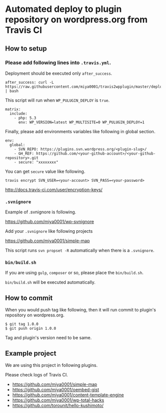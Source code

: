 # Automated deploy to plugin repository on wordpress.org from Travis CI

## How to setup

### Please add following lines into `.travis.yml`.

Deployment should be executed only `after_success`.

```
after_success: curl -L https://raw.githubusercontent.com/miya0001/travis2wpplugin/master/deploy.sh | bash
```

This script will run when `WP_PULUGIN_DEPLOY` is `true`.

```
matrix:
  include:
    - php: 5.3
      env: WP_VERSION=latest WP_MULTISITE=0 WP_PULUGIN_DEPLOY=1
```

Finally, please add environments variables like following in global section.

```
env:
  global:
    - SVN_REPO: https://plugins.svn.wordpress.org/<plugin-slug>/
    - GH_REF: https://github.com/<your-github-account>/<your-github-repository>.git
    - secure: "xxxxxxxx"
```

You can get `secure` value like following.

```
travis encrypt SVN_USER=<your-account> SVN_PASS=<your-password>
```

http://docs.travis-ci.com/user/encryption-keys/

### `.svnignore`

Example of .svnignore is following.

https://github.com/miya0001/wp-svnignore

Add your `.svnignore` like following projects

https://github.com/miya0001/simple-map

This script runs `svn propset -R` automatically  when there is a `.svnignore`.

### `bin/build.sh`

If you are using `gulp`, `composer` or so, please place the `bin/build.sh`.

`bin/build.sh` will be executed automatically.

## How to commit

When you would push tag like following, then it will run commit to plugin's repository on wordpress.org.

```
$ git tag 1.0.0
$ git push origin 1.0.0
```

Tag and plugin's version need to be same.

## Example project

We are using this project in following plugins.

Please check logs of Travis CI.

* https://github.com/miya0001/simple-map
* https://github.com/miya0001/oembed-gist
* https://github.com/miya0001/content-template-engine
* https://github.com/miya0001/wp-total-hacks
* https://github.com/torounit/hello-kushimoto/
